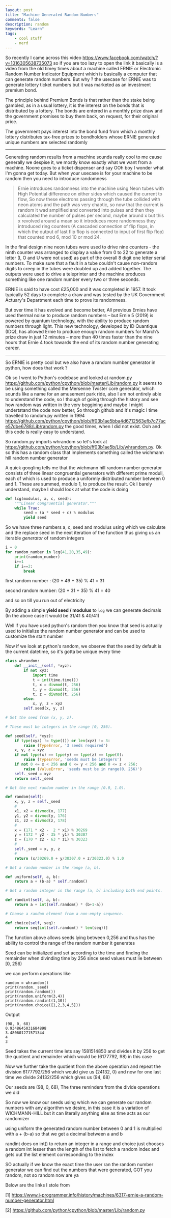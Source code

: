 ```yaml
---
layout: post
title: "Machine Generated Random Numbers"
comments: false
description: random 
keywords: "Learn"
tags:
    - cool stuff
    - nerd
---
```


So recently I came across this video <https://www.facebook.com/watch/?v=1016305638735073> so if you are too lazy to open the link it basically is a video from the old timey times about a machine called ERNIE or Electronic Random Number Indicator Equipment which is basically a computer that can generate random numbers. But why ? the usecase for ERNIE was to generate lottery ticket numbers but it was marketed as an investment premium bond. 

The principle behind Premium Bonds is that rather than the stake being gambled, as in a usual lottery, it is the interest on the bonds that is distributed by a lottery. The bonds are entered in a monthly prize draw and the government promises to buy them back, on request, for their original price. 

The government pays interest into the bond fund from which a monthly lottery distributes tax-free prizes to bondholders whose ERNIE generated unique numbers are selected randomly

_________

Generating random results from a machine sounda really cool to me cause generally we despise it, we mostly know exactly what we want from a machine. Noone goes to a ticket dispenser and say OOh boy I wonder what I'm gonna get today. But when your usecase is for your machine to be random then you need to introduce randomness

> Ernie introduces randomness into the machine using Neon tubes with High Potential difference on either sides which caused the current to flow, So now these electrons passing through the tube collided with neon atoms and the path was very chaotic, so now that the current is random it wad amplified and converted into pulses and then they calculated the number of pulses per second, maybe around x but this x revolved around a mean so it introduces more randomness they introduced ring counters (A cascaded connection of flip flops, in which the output of last flip flop is connected to input of first flip flop) that counted mod 6, mod 10 or mod 24. 

In the final design nine neon tubes were used to drive nine counters - the ninth counter was arranged to display a value from 0 to 22 to generate a letter (I, O and U were not used)  as part of the overall 8 digit one letter serial numbers. To make sure that a fault in a tube couldn't cause non-random digits to creep in the tubes were doubled up and added together. The outputs were used to drive a teleprinter and the machine produces something like one random number every two or three seconds.

ERNIE is said to have cost £25,000 and it was completed in 1957. It took typically 52 days to complete a draw and was tested by the UK Government Actuary's Department each time to prove its randomness. 

But over time it has evolved and become better, All previous Ernies have used thermal noise to produce random numbers – but Ernie 5 (2019) is powered by quantum technology, with the ability to produce random numbers through light.
This new technology, developed by ID Quantique (IDQ), has allowed Ernie to produce enough random numbers for March’s prize draw in just 12 minutes – more than 40 times faster than the nine hours that Ernie 4 took towards the end of its random number generating career.

_________

So ERNIE is pretty cool but we also have a random number generator in python, how does that work ?

Ok so I went to Python's codebase and looked at random.py <https://github.com/python/cpython/blob/master/Lib/random.py> it seems to be using something called the Mersenne Twister core generator, which sounds like a name for an amusement park ride, also I am not entirely able to understand the code, so I though of going through the history and see how random was written in the very beggining and maybe I might undertstand the code now better, So through github and it's magic I time travelled to random.py written in 1994 <https://github.com/python/cpython/blob/ff03b1ae5bba4d6712563efb7c77ace57dbe6788/Lib/random.py> the good times, when I did not exist. Ooh and this code is really easy to understand. 

So random.py imports whrandom so let's look at <https://github.com/python/cpython/blob/ff03b1ae5b/Lib/whrandom.py>. Ok so this has a random class that implements something called the wichmann hill random number generator

A quick googling tells me that the wichmann hill random number generator consists of three linear congruential generators with different prime moduli, each of which is used to produce a uniformly distributed number between 0 and 1. These are summed, modulo 1, to produce the result. Ok I barely understand, maybe I should look at what the code is doing

```python
def lcg(modulus, a, c, seed):
    """Linear congruential generator."""
    while True:
        seed = (a * seed + c) % modulus
        yield seed
```

So we have three numbers a, c, seed and modulus using which we calculate and the replace seed in the next iteration of the function thus giving us an iterable *generator* of random integers


```python
i = 0
for random_number in lcg(41,20,35,49):
    print(random_number)
    i+=1
    if i==2:
        break
```

first random number : (20 * 49 + 35) % 41 = 31

second random number: (20 * 31 + 35) % 41 = 40 

and so on till you run out of electricity

By adding a simple **yield seed / modulus** to `lcg` we can generate decimals (In the above case it would be 31/41 & 40/41)

Well if you have used python's random then you know that seed is actually used to initialize the random number generator and can be used to customize the start number

Now if we look at python's random, we observe that the seed by default is the current datetime, so it's gotta be unique every time 

```python
class whrandom:
    def __init__(self, *xyz):
        if not xyz:
            import time
            t = int(time.time())
            t, x = divmod(t, 256)
            t, y = divmod(t, 256)
            t, z = divmod(t, 256)
        else:
            x, y, z = xyz
        self.seed(x, y, z)
```

```python
# Set the seed from (x, y, z).

# These must be integers in the range [0, 256).

def seed(self, *xyz):
    if type(xyz) != type(()) or len(xyz) != 3:
        raise (TypeError, '3 seeds required')
    x, y, z = xyz
    if not type(x) == type(y) == type(z) == type(0):
        raise (TypeError, 'seeds must be integers')
    if not 0 <= x < 256 and 0 <= y < 256 and 0 <= z < 256:
        raise (ValueError, 'seeds must be in range(0, 256)')
    self._seed = xyz
    return self._seed
```

```python
# Get the next random number in the range [0.0, 1.0).

def random(self):
    x, y, z = self._seed
    #
    x1, x2 = divmod(x, 177)
    y1, y2 = divmod(y, 176)
    z1, z2 = divmod(z, 178)
    #
    x = (171 * x2 -  2 * x1) % 30269
    y = (172 * y2 - 35 * y1) % 30307
    z = (170 * z2 - 63 * z1) % 30323
    #
    self._seed = x, y, z
    #
    return (x/30269.0 + y/30307.0 + z/30323.0) % 1.0
```

```python
# Get a random number in the range [a, b).

def uniform(self, a, b):
    return a + (b-a) * self.random()

# Get a random integer in the range [a, b] including both end points.

def randint(self, a, b):
    return a + int(self.random() * (b+1-a))

# Choose a random element from a non-empty sequence.

def choice(self, seq):
    return seq[int(self.random() * len(seq))]
```


The function above allows seeds lying between 0,256 and thus has the ability to control the range of the random number it generates  

Seed can be initialized and set according to the time and finding the remainder when divinding time by 256 since seed values must lie between [0, 256)

we can perform operations like

```
random = whrandom()
print(random._seed)
print(random.random())
print(random.uniform(3,4))
print(random.randint(1,10))
print(random.choice([1,2,3,4,5]))
```
 Output 
```
(98, 0, 68)
0.9348645031684898
3.480601271571344
4
3
```

Seed takes the current time lets say 1581514850 and divides it by 256 to get the quotient and remainder which would be (6177792, 98)
in this case 

Now we further take the quotient from the above operation and repeat the division 6177792/256 which would give us (24132, 0) and now for one last time we divide 24132/256 which gives us (94, 68)
 
Our seeds are (98, 0, 68), The three reminders from the divide operations we did 

So now we know our seeds using which we can generate our random numbers with any algorithm we desire, in this case it is a variation of WICHMANN-HILL but it can literally anything else as time acts as our randomizer 

using uniform the generated random number between 0 and 1 is multiplied with a + (b-a) so that we get a decimal between a and b 

randint does on int() to return an integer in a range and choice just chooses a random int lesser than the length of the list to fetch a random index and gets out the list element corresponding to the index   


SO actually if we know the exact time the user ran the random number generator we can find out the numbers that were generated, GOT you random, not so random now are ya 

Below are the links I stole from 


[1] <https://www.i-programmer.info/history/machines/6317-ernie-a-random-number-generator.html>

[2] <https://github.com/python/cpython/blob/master/Lib/random.py>